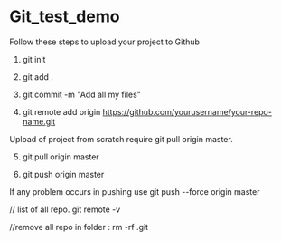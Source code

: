 # Git_test_demo




Follow these steps to upload your project to Github

1) git init

2) git add .

3) git commit -m "Add all my files"

4) git remote add origin https://github.com/yourusername/your-repo-name.git

Upload of project from scratch require git pull origin master.

5) git pull origin master

6) git push origin master

If any problem occurs in pushing use git push --force origin master



// list of all repo.
git remote -v


//remove all repo in folder :
rm -rf .git
